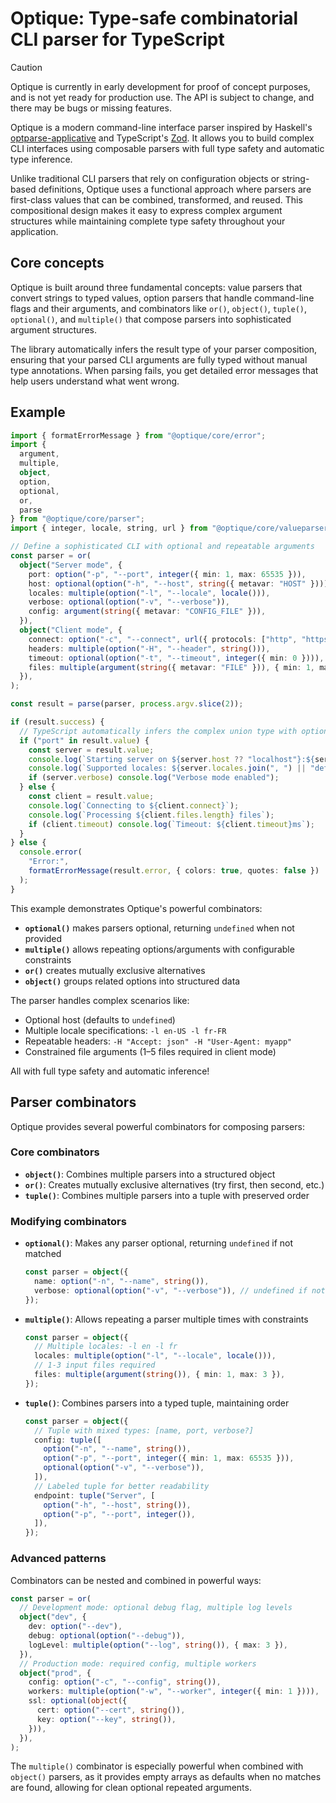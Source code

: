 Optique: Type-safe combinatorial CLI parser for TypeScript
==========================================================

> [!CAUTION]
> Optique is currently in early development for proof of concept purposes,
> and is not yet ready for production use.  The API is subject to change,
> and there may be bugs or missing features.

Optique is a modern command-line interface parser inspired by
Haskell's [optparse-applicative] and TypeScript's [Zod].  It allows you to
build complex CLI interfaces using composable parsers with full type safety
and automatic type inference.

Unlike traditional CLI parsers that rely on configuration objects or
string-based definitions, Optique uses a functional approach where parsers
are first-class values that can be combined, transformed, and reused.
This compositional design makes it easy to express complex argument structures
while maintaining complete type safety throughout your application.

[optparse-applicative]: https://github.com/pcapriotti/optparse-applicative
[Zod]: https://zod.dev/


Core concepts
-------------

Optique is built around three fundamental concepts: value parsers that convert
strings to typed values, option parsers that handle command-line flags and
their arguments, and combinators like `or()`, `object()`, `tuple()`,
`optional()`, and `multiple()` that compose parsers into sophisticated
argument structures.

The library automatically infers the result type of your parser composition,
ensuring that your parsed CLI arguments are fully typed without manual type
annotations. When parsing fails, you get detailed error messages that help
users understand what went wrong.


Example
-------

~~~~ typescript
import { formatErrorMessage } from "@optique/core/error";
import {
  argument,
  multiple,
  object,
  option,
  optional,
  or,
  parse
} from "@optique/core/parser";
import { integer, locale, string, url } from "@optique/core/valueparser";

// Define a sophisticated CLI with optional and repeatable arguments
const parser = or(
  object("Server mode", {
    port: option("-p", "--port", integer({ min: 1, max: 65535 })),
    host: optional(option("-h", "--host", string({ metavar: "HOST" }))),
    locales: multiple(option("-l", "--locale", locale())),
    verbose: optional(option("-v", "--verbose")),
    config: argument(string({ metavar: "CONFIG_FILE" })),
  }),
  object("Client mode", {
    connect: option("-c", "--connect", url({ protocols: ["http", "https"] })),
    headers: multiple(option("-H", "--header", string())),
    timeout: optional(option("-t", "--timeout", integer({ min: 0 }))),
    files: multiple(argument(string({ metavar: "FILE" })), { min: 1, max: 5 }),
  }),
);

const result = parse(parser, process.argv.slice(2));

if (result.success) {
  // TypeScript automatically infers the complex union type with optional fields
  if ("port" in result.value) {
    const server = result.value;
    console.log(`Starting server on ${server.host ?? "localhost"}:${server.port}`);
    console.log(`Supported locales: ${server.locales.join(", ") || "default"}`);
    if (server.verbose) console.log("Verbose mode enabled");
  } else {
    const client = result.value;
    console.log(`Connecting to ${client.connect}`);
    console.log(`Processing ${client.files.length} files`);
    if (client.timeout) console.log(`Timeout: ${client.timeout}ms`);
  }
} else {
  console.error(
    "Error:",
    formatErrorMessage(result.error, { colors: true, quotes: false })
  );
}
~~~~

This example demonstrates Optique's powerful combinators:

 -  **`optional()`** makes parsers optional, returning `undefined` when not
    provided
 -  **`multiple()`** allows repeating options/arguments with configurable
    constraints
 -  **`or()`** creates mutually exclusive alternatives
 -  **`object()`** groups related options into structured data

The parser handles complex scenarios like:

 -  Optional host (defaults to `undefined`)
 -  Multiple locale specifications: `-l en-US -l fr-FR`
 -  Repeatable headers: `-H "Accept: json" -H "User-Agent: myapp"`
 -  Constrained file arguments (1–5 files required in client mode)

All with full type safety and automatic inference!


Parser combinators
------------------

Optique provides several powerful combinators for composing parsers:

### Core combinators

 -  **`object()`**: Combines multiple parsers into a structured object
 -  **`or()`**: Creates mutually exclusive alternatives
    (try first, then second, etc.)
 -  **`tuple()`**: Combines multiple parsers into a tuple with preserved order

### Modifying combinators

 -  **`optional()`**: Makes any parser optional, returning `undefined` if not
    matched

    ~~~~ typescript
    const parser = object({
      name: option("-n", "--name", string()),
      verbose: optional(option("-v", "--verbose")), // undefined if not provided
    });
    ~~~~

 -  **`multiple()`**: Allows repeating a parser multiple times with constraints

    ~~~~ typescript
    const parser = object({
      // Multiple locales: -l en -l fr
      locales: multiple(option("-l", "--locale", locale())),
      // 1-3 input files required
      files: multiple(argument(string()), { min: 1, max: 3 }),
    });
    ~~~~

 -  **`tuple()`**: Combines parsers into a typed tuple, maintaining order

    ~~~~ typescript
    const parser = object({
      // Tuple with mixed types: [name, port, verbose?]
      config: tuple([
        option("-n", "--name", string()),
        option("-p", "--port", integer({ min: 1, max: 65535 })),
        optional(option("-v", "--verbose")),
      ]),
      // Labeled tuple for better readability
      endpoint: tuple("Server", [
        option("-h", "--host", string()),
        option("-p", "--port", integer()),
      ]),
    });
    ~~~~

### Advanced patterns

Combinators can be nested and combined in powerful ways:

~~~~ typescript
const parser = or(
  // Development mode: optional debug flag, multiple log levels
  object("dev", {
    dev: option("--dev"),
    debug: optional(option("--debug")),
    logLevel: multiple(option("--log", string()), { max: 3 }),
  }),
  // Production mode: required config, multiple workers
  object("prod", {
    config: option("-c", "--config", string()),
    workers: multiple(option("-w", "--worker", integer({ min: 1 }))),
    ssl: optional(object({
      cert: option("--cert", string()),
      key: option("--key", string()),
    })),
  }),
);
~~~~

The `multiple()` combinator is especially powerful when combined with `object()`
parsers, as it provides empty arrays as defaults when no matches are found,
allowing for clean optional repeated arguments.

<!-- cSpell: ignore optparse -->
